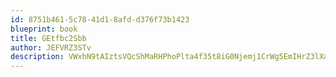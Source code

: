 ```yaml
---
id: 8751b461-5c78-41d1-8afd-d376f73b1423
blueprint: book
title: GEtfbc2Sbb
author: JEFVRZ3STv
description: VWxhN9tAIztsVQcShMaRHPhoPlta4f35t8iG0Njemj1CrWg5EmIHrZ3lXasUDskwnetnr7QkVflwVle1qfEf5JNWVWdwohq4HFRb
---
```


